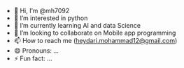 - 👋 Hi, I’m @mh7092
- 👀 I’m interested in python
- 🌱 I’m currently learning AI and data Science
- 💞️ I’m looking to collaborate on Mobile app programming
- 📫 How to reach me (heydari.mohammad12@gmail.com)
- 😄 Pronouns: ...
- ⚡ Fun fact: ...

<!---
mh7092/mh7092 is a ✨ special ✨ repository because its `README.md` (this file) appears on your GitHub profile.
You can click the Preview link to take a look at your changes.
--->
